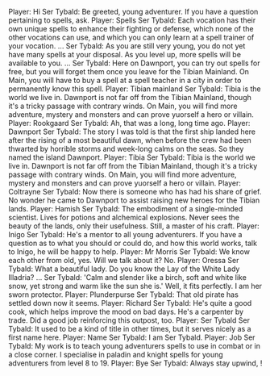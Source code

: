 Player: Hi
Ser Tybald: Be greeted, young adventurer. If you have a question pertaining to spells, ask.
Player: Spells
Ser Tybald: Each vocation has their own unique spells to enhance their fighting or defense, which none of the other vocations can use, and which you can only learn at a spell trainer of your vocation. ...
Ser Tybald: As you are still very young, you do not yet have many spells at your disposal. As you level up, more spells will be available to you. ...
Ser Tybald: Here on Dawnport, you can try out spells for free, but you will forget them once you leave for the Tibian Mainland. On Main, you will have to buy a spell at a spell teacher in a city in order to permanently know this spell.
Player: Tibian mainland
Ser Tybald: Tibia is the world we live in. Dawnport is not far off from the Tibian Mainland, though it's a tricky passage with contrary winds. On Main, you will find more adventure, mystery and monsters and can prove yuorself a hero or villain.
Player: Rookgaard
Ser Tybald: Ah, that was a long, long time ago.
Player: Dawnport
Ser Tybald: The story I was told is that the first ship landed here after the rising of a most beautiful dawn, when before the crew had been thwarted by horrible storms and week-long calms on the seas. So they named the island Dawnport.
Player: Tibia
Ser Tybald: Tibia is the world we live in. Dawnport is not far off from the Tibian Mainland, though it's a tricky passage with contrary winds. On Main, you will find more adventure, mystery and monsters and can prove yuorself a hero or villain.
Player: Coltrayne
Ser Tybald: Now there is someone who has had his share of grief. No wonder he came to Dawnport to assist raising new heroes for the Tibian lands.
Player: Hamish
Ser Tybald: The embodiment of a single-minded scientist. Lives for potions and alchemical explosions. Never sees the beauty of the lands, only their usefulness. Still, a master of his craft.
Player: Inigo
Ser Tybald: He's a mentor to all young adventurers. If you have a question as to what you should or could do, and how this world works, talk to Inigo, he will be happy to help.
Player: Mr Morris
Ser Tybald: We know each other from old, yes. Will we talk about it? No.
Player: Oressa
Ser Tybald: What a beautiful lady. Do you know the Lay of the White Lady Illadria? ...
Ser Tybald: 'Calm and slender like a birch, soft and white like snow, yet strong and warm like the sun she is.' Well, it fits perfectly. I am her sworn protector.
Player: Plunderpurse
Ser Tybald: That old pirate has settled down now it seems.
Player: Richard
Ser Tybald: He's quite a good cook, which helps improve the mood on bad days. He's a carpenter by trade. Did a good job reinforcing this outpost, too.
Player: Ser Tybald
Ser Tybald: It used to be a kind of title in other times, but it serves nicely as a first name here.
Player: Name
Ser Tybald: I am Ser Tybald. <bows courteously>
Player: Job
Ser Tybald: My work is to teach young adventurers spells to use in combat or in a close corner. I specialise in paladin and knight spells for young adventurers from level 8 to 19.
Player: Bye
Ser Tybald: Always stay upwind, <player>!